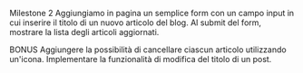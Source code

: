 Milestone 2 
Aggiungiamo in pagina un semplice form con un campo input in cui inserire il titolo di un nuovo articolo del blog. Al submit del form, mostrare la lista degli articoli aggiornati.

BONUS
Aggiungere la possibilità di cancellare ciascun articolo utilizzando un'icona.
Implementare la funzionalità di modifica del titolo di un post.